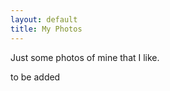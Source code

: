 ```yaml
---
layout: default
title: My Photos
---
```


<p align="justify">Just some photos of mine that I like.</p>

<p>to be added</p>
